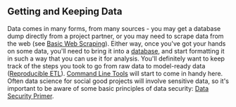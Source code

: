 ## Getting and Keeping Data
Data comes in many forms, from many sources - you may get a database dump directly from a project partner,
or you may need to scrape data from the web (see [Basic Web Scraping](basic-web-scraping/README.md)). Either way,
once you've got your hands on some data, you'll need to bring it into a [database](databases/README.md),
and start formatting it in such a way that you can use it for analysis. You'll definitely want to keep track
of the steps you took to go from raw data to model-ready data ([Reproducible ETL](reproducible_ETL/README.md)).
[Command Line Tools](command-line-tools/README.md) will start to come in handy here. Often data science for social good
projects will involve sensitive data, so it's important to be aware of some basic principles of data security:
[Data Security Primer](data-security-primer/README.md).
